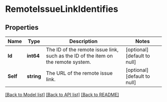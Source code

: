 # RemoteIssueLinkIdentifies

## Properties
Name | Type | Description | Notes
------------ | ------------- | ------------- | -------------
**Id** | **int64** | The ID of the remote issue link, such as the ID of the item on the remote system. | [optional] [default to null]
**Self** | **string** | The URL of the remote issue link. | [optional] [default to null]

[[Back to Model list]](../README.md#documentation-for-models) [[Back to API list]](../README.md#documentation-for-api-endpoints) [[Back to README]](../README.md)


